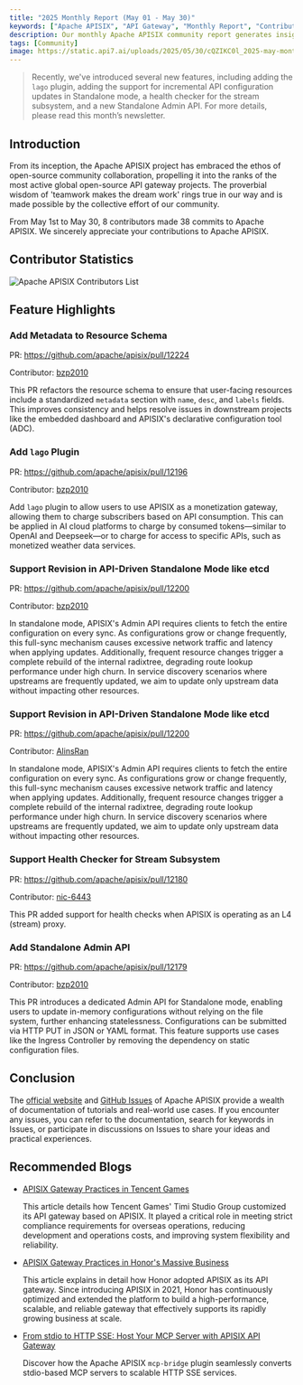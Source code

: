 ```yaml
---
title: "2025 Monthly Report (May 01 - May 30)"
keywords: ["Apache APISIX", "API Gateway", "Monthly Report", "Contributor"]
description: Our monthly Apache APISIX community report generates insights into the project's monthly developments. The reports provide a pathway into the Apache APISIX community, ensuring that you stay well-informed and actively involved.
tags: [Community]
image: https://static.api7.ai/uploads/2025/05/30/cQZIKC0l_2025-may-monthly-report-cover-en.webp
---
```


> Recently, we've introduced several new features, including adding the `lago` plugin, adding the support for incremental API configuration updates in Standalone mode, a health checker for the stream subsystem, and a new Standalone Admin API. For more details, please read this month’s newsletter.
<!--truncate-->

## Introduction

From its inception, the Apache APISIX project has embraced the ethos of open-source community collaboration, propelling it into the ranks of the most active global open-source API gateway projects. The proverbial wisdom of 'teamwork makes the dream work' rings true in our way and is made possible by the collective effort of our community.

From May 1st to May 30, 8 contributors made 38 commits to Apache APISIX. We sincerely appreciate your contributions to Apache APISIX.

## Contributor Statistics

![Apache APISIX Contributors List](https://static.api7.ai/uploads/2025/05/30/0OnqOGTo_may-contributor-list.webp)

## Feature Highlights

### Add Metadata to Resource Schema

PR: https://github.com/apache/apisix/pull/12224

Contributor: [bzp2010](https://github.com/bzp2010)

This PR refactors the resource schema to ensure that user-facing resources include a standardized `metadata` section with `name`, `desc`, and `labels` fields. This improves consistency and helps resolve issues in downstream projects like the embedded dashboard and APISIX's declarative configuration tool (ADC).

### Add `lago` Plugin

PR: https://github.com/apache/apisix/pull/12196

Contributor: [bzp2010](https://github.com/bzp2010)

Add `lago` plugin to allow users to use APISIX as a monetization gateway, allowing them to charge subscribers based on API consumption. This can be applied in AI cloud platforms to charge by consumed tokens—similar to OpenAI and Deepseek—or to charge for access to specific APIs, such as monetized weather data services.

### Support Revision in API-Driven Standalone Mode like etcd

PR: https://github.com/apache/apisix/pull/12200

Contributor: [bzp2010](https://github.com/bzp2010)

In standalone mode, APISIX's Admin API requires clients to fetch the entire configuration on every sync. As configurations grow or change frequently, this full-sync mechanism causes excessive network traffic and latency when applying updates. Additionally, frequent resource changes trigger a complete rebuild of the internal radixtree, degrading route lookup performance under high churn. In service discovery scenarios where upstreams are frequently updated, we aim to update only upstream data without impacting other resources.

### Support Revision in API-Driven Standalone Mode like etcd

PR: https://github.com/apache/apisix/pull/12200

Contributor: [AlinsRan](https://github.com/AlinsRan)

In standalone mode, APISIX's Admin API requires clients to fetch the entire configuration on every sync. As configurations grow or change frequently, this full-sync mechanism causes excessive network traffic and latency when applying updates. Additionally, frequent resource changes trigger a complete rebuild of the internal radixtree, degrading route lookup performance under high churn. In service discovery scenarios where upstreams are frequently updated, we aim to update only upstream data without impacting other resources.

### Support Health Checker for Stream Subsystem

PR: https://github.com/apache/apisix/pull/12180

Contributor: [nic-6443](https://github.com/nic-6443)

This PR added support for health checks when APISIX is operating as an L4 (stream) proxy.

### Add Standalone Admin API

PR: https://github.com/apache/apisix/pull/12179

Contributor: [bzp2010](https://github.com/bzp2010)

This PR introduces a dedicated Admin API for Standalone mode, enabling users to update in-memory configurations without relying on the file system, further enhancing statelessness. Configurations can be submitted via HTTP PUT in JSON or YAML format. This feature supports use cases like the Ingress Controller by removing the dependency on static configuration files.

## Conclusion

The [official website](https://apisix.apache.org/) and [GitHub Issues](https://github.com/apache/apisix/issues) of Apache APISIX provide a wealth of documentation of tutorials and real-world use cases. If you encounter any issues, you can refer to the documentation, search for keywords in Issues, or participate in discussions on Issues to share your ideas and practical experiences.

## Recommended Blogs

- [APISIX Gateway Practices in Tencent Games](https://apisix.apache.org/blog/2025/05/07/apisix-gateway-practice-in-tencent-timi/)

  This article details how Tencent Games' Timi Studio Group customized its API gateway based on APISIX. It played a critical role in meeting strict compliance requirements for overseas operations, reducing development and operations costs, and improving system flexibility and reliability.

- [APISIX Gateway Practices in Honor's Massive Business](https://apisix.apache.org/blog/2025/04/27/apisix-honor-gateway-practice-in-massive-business/)

  This article explains in detail how Honor adopted APISIX as its API gateway. Since introducing APISIX in 2021, Honor has continuously optimized and extended the platform to build a high-performance, scalable, and reliable gateway that effectively supports its rapidly growing business at scale.

- [From stdio to HTTP SSE: Host Your MCP Server with APISIX API Gateway](https://apisix.apache.org/blog/2025/04/21/host-mcp-server-with-api-gateway/)

  Discover how the Apache APISIX `mcp-bridge` plugin seamlessly converts stdio-based MCP servers to scalable HTTP SSE services.
